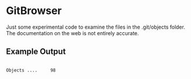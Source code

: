 # GitBrowser
Just some experimental code to examine the files in the .git/objects folder. 
The documentation on the web is not entirely accurate.
## Example Output
```

Objects ....     98     


  
 ```
